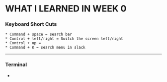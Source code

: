 # **WHAT I LEARNED IN WEEK 0**


### Keyboard Short Cuts
    * Command + space = search bar
    * Control + left/right = Switch the screen left/right
    * Control + up = 
    * Command + K = search menu in slack

---

### Terminal
* 